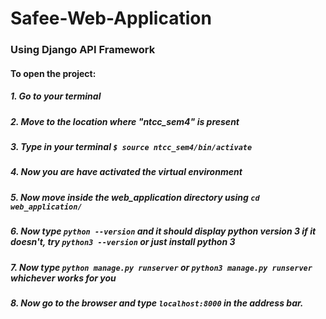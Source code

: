 # Safee-Web-Application

### Using Django API Framework

#### To open the project:

##### 1. Go to your terminal

##### 2. Move to the location where "ntcc_sem4" is present

##### 3. Type in your terminal ``` $ source ntcc_sem4/bin/activate ```

##### 4. Now you are have activated the virtual environment

##### 5. Now move inside the web_application directory using ``` cd web_application/ ```

##### 6. Now type ``` python --version ``` and it should display python version 3 if it doesn't, try ``` python3 --version ``` or just install python 3

##### 7. Now type ``` python manage.py runserver ``` or ``` python3 manage.py runserver ``` whichever works for you

##### 8. Now go to the browser and type ``` localhost:8000 ``` in the address bar.
